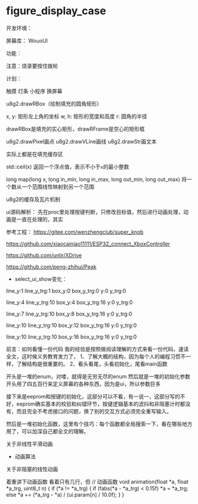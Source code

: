 # figure_display_case

开发环境：

屏幕库：
WouoUI

功能：

注意：烧录要按住拨轮

计划：

触摸
灯条
小程序
换屏幕

u8g2.drawRBox（绘制填充的圆角矩形）

x, y: 矩形左上角的坐标
   w, h: 矩形的宽度和高度
   r: 圆角的半径

drawRBox是填充的实心矩形，drawRFrame是空心的矩形框

u8g2.drawPixel画点
u8g2.drawVLine画线
u8g2.drawStr画文本

实际上都是在填充缓存区

std::ceil(x)
返回一个浮点值，表示不小于`x`的最小整数

long map(long x, long in_min, long in_max, long out_min, long out_max)
将一个数从一个范围线性映射到另一个范围

u8g2的缓存及瓦片机制

ui源码解析：
先在proc里处理按键判断，只修改目标值，然后进行动画处理，动画是一直在处理的，其实

参考工程：
<https://gitee.com/wenzhengclub/super_knob>

<https://github.com/xiaocainiao11111/ESP32_connect_XboxController>

<https://github.com/unlir/XDrive>

<https://github.com/peng-zhihui/Peak>

- select_ui_show变化：

line_y:1  line_y_trg:1  box_y:0  box_y_trg:0  y:0  y_trg:0  

line_y:4  line_y_trg:10  box_y:4  box_y_trg:16  y:0  y_trg:0  

line_y:7  line_y_trg:10  box_y:8  box_y_trg:16  y:0  y_trg:0

line_y:10  line_y_trg:10  box_y:12  box_y_trg:16  y:0  y_trg:0

line_y:10  line_y_trg:10  box_y:16  box_y_trg:16  y:0  y_trg:0  


前言：如何看懂一份代码
我的经验是按照做阅读理解的方式来看一份代码，速读全文，这时候义务教育发力了，
1、了解大概的结构，因为每个人的编程习惯不一样，了解结构是很重要的。
2、看头看尾，头看初始化，尾看main函数

开头是一堆的enum，对喽，就得是无穷无尽的enum
然后就是一堆的初始化参数
开头用了四五百行来定义屏幕的各种东西，因为是ui，所以参数巨多

接下来是eeprom和按键的初始化，这部分可以不看，有一说一，这部分写的不好，eeprom确实基本的校验和纠错环节，按键逻辑基本的滤抖和非阻塞计时都没有，而且完全不考虑接口的问题，换了别的交互方式必须完全重写输入。

然后是一堆初始化函数，这里有个技巧：每个函数都全局搜索一下，看在哪些地方用了，可以加深自己都全文的理解。






关于非线性平滑动画
   - 动画算法

关于非阻塞的线性动画

着重讲下动画函数
看着只有几行，但
// 动画函数
void animation(float *a, float *a_trg, uint8_t n)
{
  if (*a != *a_trg)
  {
    if (fabs(*a - *a_trg) < 0.15f)
      *a = *a_trg;
    else
      *a += (*a_trg - *a) / (ui.param[n] / 10.0f);
  }
}




